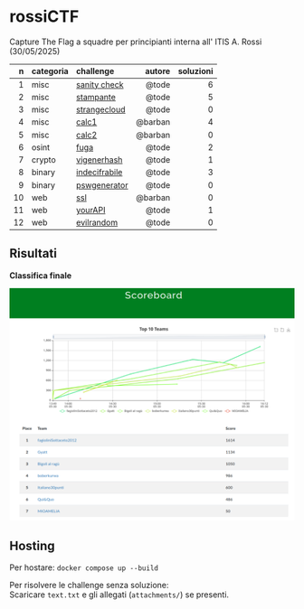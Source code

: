 # rossiCTF
Capture The Flag a squadre per principianti interna all' ITIS A. Rossi (30/05/2025)

|   n | categoria | challenge                                                                                        | autore       | soluzioni |
| --: | :-------- | :----------------------------------------------------------------------------------------------- | -----------: | --------: |
|   1 | misc      | [sanity check](https://github.com/tommasotode/rossiCTF/tree/main/challs/misc/sanitycheck)        | @tode        |         6 |
|   2 | misc      | [stampante](https://github.com/tommasotode/rossiCTF/tree/main/challs/misc/stampante)             | @tode        |         5 |
|   3 | misc      | [strangecloud](https://github.com/tommasotode/rossiCTF/tree/main/challs/misc/strangecloud)       | @tode        |         0 |
|   4 | misc      | [calc1](https://github.com/tommasotode/rossiCTF/tree/main/challs/misc/calc1)                     | @barban      |         4 |
|   5 | misc      | [calc2](https://github.com/tommasotode/rossiCTF/tree/main/challs/misc/calc2)                     | @barban      |         0 |
|   6 | osint     | [fuga](https://github.com/tommasotode/rossiCTF/tree/main/challs/misc/fuga)                       | @tode        |         2 |
|   7 | crypto    | [vigenerhash](https://github.com/tommasotode/rossiCTF/tree/main/challs/crypto/vigenerhash)       | @tode        |         1 |
|   8 | binary    | [indecifrabile](https://github.com/tommasotode/rossiCTF/tree/main/challs/binary/indecifrabile)   | @tode        |         3 |
|   9 | binary    | [pswgenerator](https://github.com/tommasotode/rossiCTF/tree/main/challs/binary/pswgenerator)     | @tode        |         0 |
|  10 | web       | [ssl](https://github.com/tommasotode/rossiCTF/tree/main/challs/web/ssl)                          | @barban      |         0 |
|  11 | web       | [yourAPI](https://github.com/tommasotode/rossiCTF/tree/main/challs/web/yourAPI)                  | @tode        |         1 |
|  12 | web       | [evilrandom](https://github.com/tommasotode/rossiCTF/tree/main/challs/web/evilrandom)            | @tode        |         0 |

## Risultati
**Classifica finale**

![classifica](classifica.png)


## Hosting
Per hostare:
`docker compose up --build`

Per risolvere le challenge senza soluzione:  
Scaricare `text.txt` e gli allegati (`attachments/`) se presenti.
